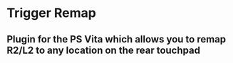 # Trigger Remap
## Plugin for the PS Vita which allows you to remap R2/L2 to any location on the rear touchpad
